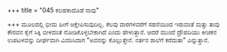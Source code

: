 +++
title = "045 ಕಲಹಕಾದೊಡೆ ನಾವು"

+++
ಮೂಲದಲ್ಲಿ ಭೀಮ ಹೀಗೆ ಆಕ್ಷೇಪಿಸುವುದಿಲ್ಲ. ಕೆಲವು ವಾರಗಳವರೆಗೆ ಸಹನೆಯಿಂದ ಇರುವಂತೆ ಮತ್ತು ತಾವು ಕೌರವನ ಕೈಗೆ ಸಿಕ್ಕಿ ಬೀಳದಂತೆ ನೋಡಿಕೊಳ್ಳಬೇಕಾಗಿದೆ ಎಂದು ಹೇಳುತ್ತಾನೆ. ಆದರೆ ಮುಂದೆ ದ್ರೌಪದಿಯು ಕೀಚಕನ ಉಪಟಳವನ್ನು ದೀರ್ಘವಾಗಿ ವಿವರಿಸಿದಾಗ "ಅವನನ್ನು ಕೊಲ್ಲುತ್ತೇನೆ. ನರ್ತನ ಶಾಲೆಗೆ ಕರೆದುತಾ" ಎನ್ನುತ್ತಾನೆ.